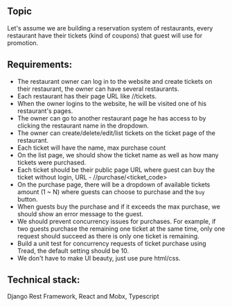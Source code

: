 Topic
-----

Let's assume we are building a reservation system of restaurants, every restaurant have their tickets (kind of coupons) that 
guest will use for promotion.


Requirements: 
-----

- The restaurant owner can log in to the website and create tickets on their restaurant, the owner can have several restaurants.
- Each restaurant has their page URL like /<Resturant name>/tickets.
- When the owner logins to the website, he will be visited one of his restaurant's pages.
- The owner can go to another restaurant page he has access to by clicking the restaurant name in the dropdown.
- The owner can create/delete/edit/list tickets on the ticket page of the restaurant.
- Each ticket will have the name, max purchase count
- On the list page, we should show the ticket name as well as how many tickets were purchased.
- Each ticket should be their public page URL where guest can buy the ticket without login, URL - /<resturant name>/purchase/<ticket_code>
- On the purchase page, there will be a dropdown of available tickets amount (1 ~ N) where guests can choose to purchase and the `buy` button.
- When guests buy the purchase and if it exceeds the max purchase, we should show an error message to the guest.
- We should prevent concurrency issues for purchases. For example, if two guests purchase the remaining one ticket at the same time, only one request should succeed as there is only one ticket is remaining.
- Build a unit test for concurrency requests of ticket purchase using Tread, the default setting should be 10.
- We don't have to make UI beauty, just use pure html/css.


Technical stack:
-----

Django Rest Framework, React and Mobx, Typescript
